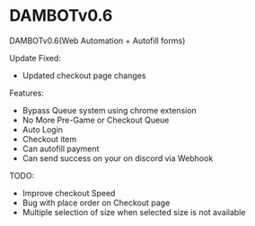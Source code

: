 # DAMBOTv0.6
DAMBOTv0.6(Web Automation + Autofill forms)

 Update Fixed:
- Updated checkout page changes

 Features:
- Bypass Queue system using chrome extension
- No More Pre-Game or Checkout Queue
- Auto Login
- Checkout item 
- Can autofill payment
- Can send success on your on discord via Webhook


 TODO:
- Improve checkout Speed
- Bug with place order on Checkout page
- Multiple selection of size when selected size is not available
